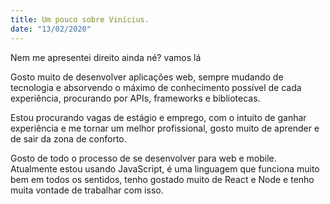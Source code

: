 ```yaml
---
title: Um pouco sobre Vinícius.
date: "13/02/2020"
---
```


Nem me apresentei direito ainda né? vamos lá

Gosto muito de desenvolver aplicações web, sempre mudando de tecnologia e absorvendo o máximo de conhecimento possível de cada experiência, procurando por APIs, frameworks e bibliotecas.

Estou procurando vagas de estágio e emprego, com o intuito de ganhar experiência e me tornar um melhor profissional, gosto muito de aprender e de sair da zona de conforto.

Gosto de todo o processo de se desenvolver para web e mobile. Atualmente estou usando JavaScript, é uma linguagem que funciona muito bem em todos os sentidos, tenho gostado muito de React e Node e tenho muita vontade de trabalhar com isso.
